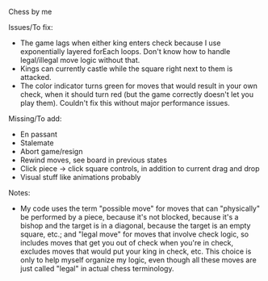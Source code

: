 Chess by me

Issues/To fix:
- The game lags when either king enters check because I use exponentially layered forEach loops. Don't know how to handle legal/illegal move logic without that.
- Kings can currently castle while the square right next to them is attacked.
- The color indicator turns green for moves that would result in your own check, when it should turn red (but the game correctly doesn't let you play them). Couldn't fix this without major performance issues.

Missing/To add:
- En passant
- Stalemate
- Abort game/resign
- Rewind moves, see board in previous states
- Click piece -> click square controls, in addition to current drag and drop
- Visual stuff like animations probably

Notes:
- My code uses the term "possible move" for moves that can "physically" be performed by a piece, because it's not blocked, because it's a bishop and the target is in a diagonal, because the target is an empty square, etc.; and "legal move" for moves that involve check logic, so includes moves that get you out of check when you're in check, excludes moves that would put your king in check, etc. This choice is only to help myself organize my logic, even though all these moves are just called "legal" in actual chess terminology.
